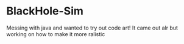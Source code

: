 # BlackHole-Sim
Messing with java and wanted to try out code art! It came out alr but working on how to make it more ralistic
